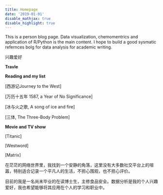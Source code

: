 ```yaml
---
title: Homepage
date: '2019-01-01'
disable_mathjax: true
disable_highlight: true
---
```


This is a person blog page. Data visualization, chemomentrics and application of R/Python is the main content. I hope to build a good sysmatic refernces bolg for data analysis for academic writing.


兴趣爱好

**Travle**


**Reading and my list**

[西游记Journey to the West]

[万历十五年 1587, a Year of No Significance]

[冰与火之歌, A song of ice and fire]

[三体, The Three-Body Problem]


**Movie and TV show**

[Titanic]

[Westword]

[Matrix]

在茫茫的网络世界里，我找到一个安静的角落，这里没有大多数社交平台上的喧嚣，特别适合记录一个平凡人的生活，不担心围观，也不担心评价。

目前的我是一名尚未毕业的在读博士生，主修食品安全。数据分析是我的个人兴趣爱好，我也希望能够将其应用在个人的学习和职业中。
